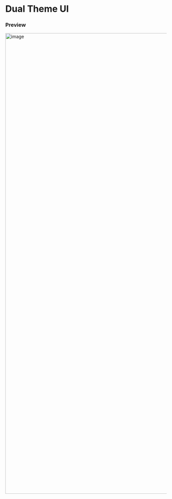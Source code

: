# Dual Theme UI

### Preview

<img width="1440" alt="image" src="https://user-images.githubusercontent.com/79074310/145691228-ec905775-775b-4674-8b3b-f5b50d5067b9.png">

